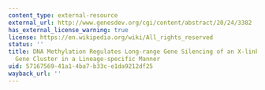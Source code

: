```yaml
---
content_type: external-resource
external_url: http://www.genesdev.org/cgi/content/abstract/20/24/3382
has_external_license_warning: true
license: https://en.wikipedia.org/wiki/All_rights_reserved
status: ''
title: DNA Methylation Regulates Long-range Gene Silencing of an X-linked Homeobox
  Gene Cluster in a Lineage-specific Manner
uid: 57167569-41a1-4ba7-b33c-e1da9212df25
wayback_url: ''
---
```


